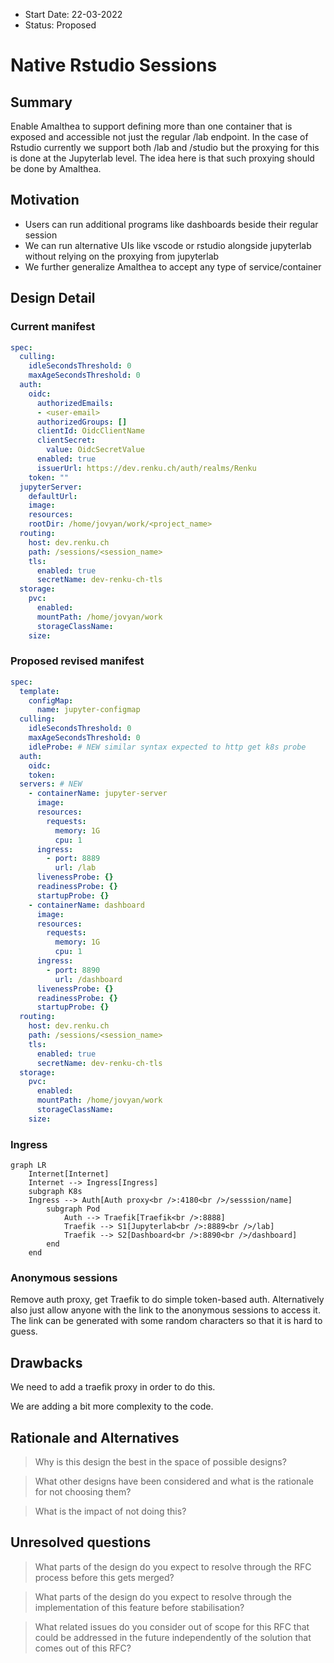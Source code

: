 - Start Date: 22-03-2022
- Status: Proposed

# Native Rstudio Sessions

## Summary

Enable Amalthea to support defining more than one container that is exposed and accessible not
just the regular /lab endpoint. In the case of Rstudio currently we support both /lab and /studio
but the proxying for this is done at the Jupyterlab level. The idea here is that such proxying
should be done by Amalthea.

## Motivation

- Users can run additional programs like dashboards beside their regular session
- We can run alternative UIs like vscode or rstudio alongside jupyterlab without relying on the proxying
from jupyterlab
- We further generalize Amalthea to accept any type of service/container

## Design Detail

### Current manifest

```yaml
spec:
  culling:
    idleSecondsThreshold: 0
    maxAgeSecondsThreshold: 0
  auth:
    oidc:
      authorizedEmails:
      - <user-email>
      authorizedGroups: []
      clientId: OidcClientName
      clientSecret:
        value: OidcSecretValue
      enabled: true
      issuerUrl: https://dev.renku.ch/auth/realms/Renku
    token: ""
  jupyterServer:
    defaultUrl:
    image:
    resources:
    rootDir: /home/jovyan/work/<project_name>
  routing:
    host: dev.renku.ch
    path: /sessions/<session_name>
    tls:
      enabled: true
      secretName: dev-renku-ch-tls
  storage:
    pvc:
      enabled:
      mountPath: /home/jovyan/work
      storageClassName:
    size:
```

### Proposed revised manifest

```yaml
spec:
  template:
    configMap:
      name: jupyter-configmap
  culling:
    idleSecondsThreshold: 0
    maxAgeSecondsThreshold: 0
    idleProbe: # NEW similar syntax expected to http get k8s probe
  auth:
    oidc:
    token:
  servers: # NEW
    - containerName: jupyter-server
      image:
      resources:
        requests:
          memory: 1G
          cpu: 1
      ingress:
        - port: 8889
          url: /lab
      livenessProbe: {}
      readinessProbe: {}
      startupProbe: {}
    - containerName: dashboard
      image:
      resources:
        requests:
          memory: 1G
          cpu: 1
      ingress:
        - port: 8890
          url: /dashboard
      livenessProbe: {}
      readinessProbe: {}
      startupProbe: {}
  routing:
    host: dev.renku.ch
    path: /sessions/<session_name>
    tls:
      enabled: true
      secretName: dev-renku-ch-tls
  storage:
    pvc:
      enabled:
      mountPath: /home/jovyan/work
      storageClassName:
    size:
```

### Ingress

```mermaid
graph LR
    Internet[Internet]
    Internet --> Ingress[Ingress]
    subgraph K8s
    Ingress --> Auth[Auth proxy<br />:4180<br />/sesssion/name]
        subgraph Pod
            Auth --> Traefik[Traefik<br />:8888]
            Traefik --> S1[Jupyterlab<br />:8889<br />/lab]
            Traefik --> S2[Dashboard<br />:8890<br />/dashboard]
        end
    end
```

### Anonymous sessions
Remove auth proxy, get Traefik to do simple token-based auth. Alternatively also just allow anyone with the
link to the anonymous sessions to access it. The link can be generated with some random characters so that it
is hard to guess.

## Drawbacks

We need to add a traefik proxy in order to do this.

We are adding a bit more complexity to the code.

## Rationale and Alternatives

> Why is this design the best in the space of possible designs?

> What other designs have been considered and what is the rationale for not choosing them?

> What is the impact of not doing this?

## Unresolved questions

> What parts of the design do you expect to resolve through the RFC process before this gets merged?

> What parts of the design do you expect to resolve through the implementation of this feature before stabilisation?

> What related issues do you consider out of scope for this RFC that could be addressed in the future independently of the solution that comes out of this RFC?
